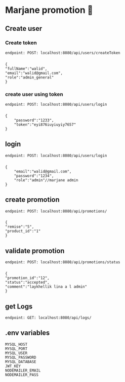 # Marjane promotion 🚀

## Create user

### Create token
    endpoint: POST: localhost:8080/api/users/createToken
###
    {
    "fullName":"walid",
    "email":"walid@gmail.com",
    "role":"admin_general"
    }

### create user using token
    endpoint: POST: localhost:8080/api/users/login

###
    {
        "password":"1233",
        "token":"eyi876iuyiuyiy7657"
    }

## login

    endpoint: POST: localhost:8080/api/users/login

###
    {
        "email":"walid@gmail.com",
        "password":"1234",
        "role":"admin"//marjane admin
    }

## create promotion

    endpoint: POST: localhost:8080/api/promotions/

###
    {
    "remise":"5",
    "product_id":"1"
    }

## validate promotion

    endpoint: POST: localhost:8080/api/promotions/status
###
    {
    "promotion_id":"12",
    "status":"accepted",
    "comment":"laykhellik lina a l admin"
    }

## get Logs

    endpoint: GET: localhost:8080/api/logs/

## .env variables

    MYSQL_HOST
    MYSQL_PORT
    MYSQL_USER
    MYSQL_PASSWORD
    MYSQL_DATABASE
    JWT_KEY
    NODEMAILER_EMAIL
    NODEMAILER_PASS